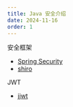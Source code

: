 ```yaml
---
title: Java 安全介绍
date: 2024-11-16
order: 1
---
```


安全框架

- [Spring Security](./spring-security.md)
- [shiro](./shiro.md)

JWT

- [jjwt](./jwt-jjwt.md)

